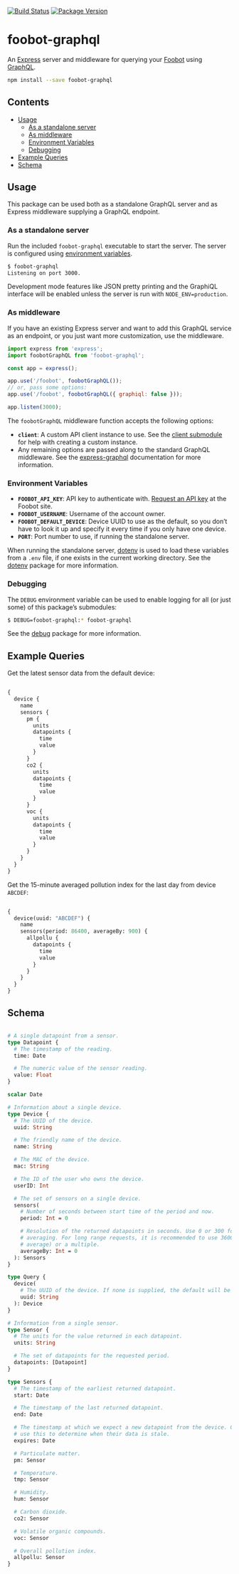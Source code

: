 [![Build Status][travis_img]][travis_site]
[![Package Version][npm_img]][npm_site]

# foobot-graphql

An [Express][] server and middleware for querying your [Foobot][] using
[GraphQL][].

```sh
npm install --save foobot-graphql
```

<!-- START doctoc generated TOC please keep comment here to allow auto update -->
<!-- DON'T EDIT THIS SECTION, INSTEAD RE-RUN doctoc TO UPDATE -->
## Contents

- [Usage](#usage)
  - [As a standalone server](#as-a-standalone-server)
  - [As middleware](#as-middleware)
  - [Environment Variables](#environment-variables)
  - [Debugging](#debugging)
- [Example Queries](#example-queries)
- [Schema](#schema)

<!-- END doctoc generated TOC please keep comment here to allow auto update -->

## Usage

This package can be used both as a standalone GraphQL server and as Express
middleware supplying a GraphQL endpoint.

### As a standalone server

Run the included `foobot-graphql` executable to start the server. The server
is configured using [environment variables](#environment-variables).

```sh
$ foobot-graphql
Listening on port 3000.
```

Development mode features like JSON pretty printing and the GraphiQL interface
will be enabled unless the server is run with `NODE_ENV=production`.

### As middleware

If you have an existing Express server and want to add this GraphQL service as
an endpoint, or you just want more customization, use the middleware.

```js
import express from 'express';
import foobotGraphQL from 'foobot-graphql';

const app = express();

app.use('/foobot', foobotGraphQL());
// or, pass some options:
app.use('/foobot', foobotGraphQL({ graphiql: false }));

app.listen(3000);
```

The `foobotGraphQL` middleware function accepts the following options:

* **`client`**: A custom API client instance to use. See the
  [client submodule](src/client.js) for help with creating a custom instance.
* Any remaining options are passed along to the standard GraphQL middleware.
  See the [express-graphql][] documentation for more information.

### Environment Variables

* **`FOOBOT_API_KEY`**: API key to authenticate with. [Request an API key][API]
  at the Foobot site.
* **`FOOBOT_USERNAME`**: Username of the account owner.
* **`FOOBOT_DEFAULT_DEVICE`**: Device UUID to use as the default, so you
  don’t have to look it up and specify it every time if you only have one
  device.
* **`PORT`**: Port number to use, if running the standalone server.

When running the standalone server, [dotenv][] is used to load these variables
from a `.env` file, if one exists in the current working directory. See the
[dotenv][] package for more information.

### Debugging

The `DEBUG` environment variable can be used to enable logging for all (or just
some) of this package’s submodules:

```sh
$ DEBUG=foobot-graphql:* foobot-graphql
```

See the [debug][] package for more information.

## Example Queries

Get the latest sensor data from the default device:

```graphql

{
  device {
    name
    sensors {
      pm {
        units
        datapoints {
          time
          value
        }
      }
      co2 {
        units
        datapoints {
          time
          value
        }
      }
      voc {
        units
        datapoints {
          time
          value
        }
      }
    }
  }
}

```

Get the 15-minute averaged pollution index for the last day from device
`ABCDEF`:

```graphql

{
  device(uuid: "ABCDEF") {
    name
    sensors(period: 86400, averageBy: 900) {
      allpollu {
        datapoints {
          time
          value
        }
      }
    }
  }
}

```

## Schema

```graphql

# A single datapoint from a sensor.
type Datapoint {
  # The timestamp of the reading.
  time: Date

  # The numeric value of the sensor reading.
  value: Float
}

scalar Date

# Information about a single device.
type Device {
  # The UUID of the device.
  uuid: String

  # The friendly name of the device.
  name: String

  # The MAC of the device.
  mac: String

  # The ID of the user who owns the device.
  userID: Int

  # The set of sensors on a single device.
  sensors(
    # Number of seconds between start time of the period and now.
    period: Int = 0

    # Resolution of the returned datapoints in seconds. Use 0 or 300 for no
    # averaging. For long range requests, it is recommended to use 3600 (hourly
    # average) or a multiple.
    averageBy: Int = 0
  ): Sensors
}

type Query {
  device(
    # The UUID of the device. If none is supplied, the default will be determined based on the server’s configuration.
    uuid: String
  ): Device
}

# Information from a single sensor.
type Sensor {
  # The units for the value returned in each datapoint.
  units: String

  # The set of datapoints for the requested period.
  datapoints: [Datapoint]
}

type Sensors {
  # The timestamp of the earliest returned datapoint.
  start: Date

  # The timestamp of the last returned datapoint.
  end: Date

  # The timestamp at which we expect a new datapoint from the device. Clients can
  # use this to determine when their data is stale.
  expires: Date

  # Particulate matter.
  pm: Sensor

  # Temperature.
  tmp: Sensor

  # Humidity.
  hum: Sensor

  # Carbon dioxide.
  co2: Sensor

  # Volatile organic compounds.
  voc: Sensor

  # Overall pollution index.
  allpollu: Sensor
}

```

[Express]: http://expressjs.com/
[Foobot]: http://foobot.io/
[GraphQL]: http://graphql.org/
[API]: https://api.foobot.io/apidoc/index.html
[dotenv]: https://www.npmjs.com/package/dotenv
[debug]: https://www.npmjs.com/package/debug
[express-graphql]: https://www.npmjs.com/package/express-graphql
[travis_img]: https://travis-ci.org/exogen/foobot-graphql.svg
[travis_site]: https://travis-ci.org/exogen/foobot-graphql
[npm_img]: https://img.shields.io/npm/v/foobot-graphql.svg
[npm_site]: https://www.npmjs.com/package/foobot-graphql
